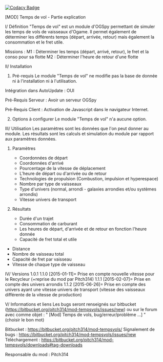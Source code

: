 
[![Codacy Badge](https://api.codacy.com/project/badge/Grade/f340f5ec0feb40c2b7a6adec341e5335)](https://www.codacy.com/app/darknoon29/mod-tempsvols?utm_source=github.com&utm_medium=referral&utm_content=OGSteam/mod-tempsvols&utm_campaign=badger)

[MOD] Temps de vol - Partie explication

I/ Définition
"Temps de vol" est un module d'OGSpy permettant de simuler les temps de vols de vaisseaux d'Ogame.
Il permet également de déterminer les différents temps (départ, arrivée, retour) mais également la consommation et le fret utile.

Missions :
 M1 : Déterminer les temps (départ, arrivé, retour), le fret et la conso pour sa flotte
 M2 : Déterminer l'heure de retour d'une flotte


II/ Installation
1) Pré-requis
Le module "Temps de vol" ne modifie pas la base de donnée ni à l'installation ni à l'utilisation.

Intégration dans AutoUpdate : OUI

Pré-Requis Serveur :
    Avoir un serveur OGSpy

Pré-Requis Client :
    Activation de Javascript dans le navigateur Internet.

2) Options à configurer
Le module "Temps de vol" n'a aucune option.

 
III/ Utilisation
Les paramètres sont les données que l'on peut donner au module.
Les résultats sont les calculs et simulation du module par rapport aux paramètres données.

1) Paramètres
    - Coordonnées de départ
    - Coordonnées d'arrivé
    - Pourcentage de la vitesse de déplacement
    - L'heure de départ ou d'arrivée ou de retour
    - Technologies de propulsion (Combustion, impulsion et hyperespace)
    - Nombre par type de vaisseaux
    - Type d'univers (normal, arrondi - galaxies arrondies et/ou systèmes arrondis)
    - Vitesse univers de transport

2) Résultats
    - Durée d'un trajet
    - Consommation de carburant
    - Les heures de départ, d'arrivée et de retour en fonction l'heure donnée
    - Capacité de fret total et utile

- Distance
- Nombre de vaisseau total
- Capacité de fret par vaisseau
- Vitesse de chaque type de vaisseau


IV/ Versions
1.0.1
1.1.0 [2015-01-11]= Prise en compte nouvelle vitesse pour le Recycleur (+reprise du mod par Pitch314)
1.1.1 [2015-02-07]= Prise en compte des univers arrondis
1.1.2 [2015-06-26]= Prise en compte des univers ayant une vitesse univers de transport (vitesse des vaisseaux différente de la vitesse de production)


V/ Informations et liens
Les bugs seront renseignés sur bitbucket (https://bitbucket.org/pitch314/mod-tempsvols/issues/new) ou sur le forum avec comme objet :
" [Mod] Temps de vols, bug/erreur/problème ...] " (choisir le bon mot)

Bitbucket : https://bitbucket.org/pitch314/mod-tempsvols/
Signalement de bugs : https://bitbucket.org/pitch314/mod-tempsvols/issues/new
Téléchargement : https://bitbucket.org/pitch314/mod-tempsvols/downloads#tag-downloads

Responsable du mod : Pitch314
